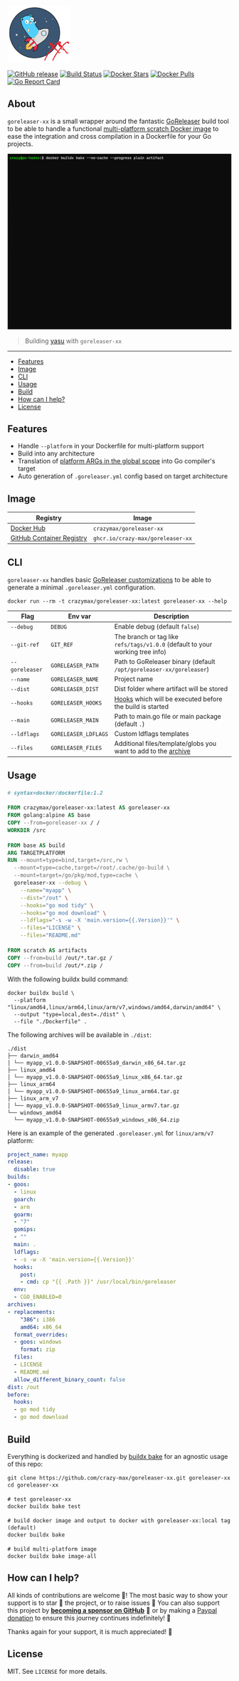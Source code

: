 [![goreleaser-xx](.github/goreleaser-xx.png)](https://github.com/crazy-max/goreleaser-xx)

[![GitHub release](https://img.shields.io/github/release/crazy-max/goreleaser-xx.svg?style=flat-square)](https://github.com/crazy-max/goreleaser-xx/releases/latest)
[![Build Status](https://img.shields.io/github/workflow/status/crazy-max/goreleaser-xx/build?label=build&logo=github&style=flat-square)](https://github.com/crazy-max/goreleaser-xx/actions?query=workflow%3Abuild)
[![Docker Stars](https://img.shields.io/docker/stars/crazymax/goreleaser-xx.svg?style=flat-square&logo=docker)](https://hub.docker.com/r/crazymax/goreleaser-xx/)
[![Docker Pulls](https://img.shields.io/docker/pulls/crazymax/goreleaser-xx.svg?style=flat-square&logo=docker)](https://hub.docker.com/r/crazymax/goreleaser-xx/)
[![Go Report Card](https://goreportcard.com/badge/github.com/crazy-max/goreleaser-xx)](https://goreportcard.com/report/github.com/crazy-max/goreleaser-xx)

## About

`goreleaser-xx` is a small wrapper around the fantastic [GoReleaser](https://github.com/goreleaser/goreleaser) build
tool to be able to handle a functional [multi-platform scratch Docker image](https://hub.docker.com/r/crazymax/goreleaser-xx/tags?page=1&ordering=last_updated)
to ease the integration and cross compilation in a Dockerfile for your Go projects.

![](.github/goreleaser-xx.gif)
> Building [yasu](https://github.com/crazy-max/yasu) with `goreleaser-xx`

___

* [Features](#features)
* [Image](#image)
* [CLI](#cli)
* [Usage](#usage)
* [Build](#build)
* [How can I help?](#how-can-i-help)
* [License](#license)

## Features

* Handle `--platform` in your Dockerfile for multi-platform support
* Build into any architecture
* Translation of [platform ARGs in the global scope](https://docs.docker.com/engine/reference/builder/#automatic-platform-args-in-the-global-scope) into Go compiler's target
* Auto generation of `.goreleaser.yml` config based on target architecture

## Image

| Registry                                                                                                  | Image                                |
|-----------------------------------------------------------------------------------------------------------|--------------------------------------|
| [Docker Hub](https://hub.docker.com/r/crazymax/goreleaser-xx/)                                            | `crazymax/goreleaser-xx`             |
| [GitHub Container Registry](https://github.com/users/crazy-max/packages/container/package/goreleaser-xx)  | `ghcr.io/crazy-max/goreleaser-xx`    |

## CLI

`goreleaser-xx` handles basic [GoReleaser customizations](https://goreleaser.com/customization/) to be able
to generate a minimal `.goreleaser.yml` configuration.

```shell
docker run --rm -t crazymax/goreleaser-xx:latest goreleaser-xx --help
```

| Flag              | Env var                   | Description   |
|-------------------|---------------------------|---------------|
| `--debug`         | `DEBUG`                   | Enable debug (default `false`) |
| `--git-ref`       | `GIT_REF`                 | The branch or tag like `refs/tags/v1.0.0` (default to your working tree info) |
| `--goreleaser`    | `GORELEASER_PATH`         | Path to GoReleaser binary (default `/opt/goreleaser-xx/goreleaser`) |
| `--name`          | `GORELEASER_NAME`         | Project name |
| `--dist`          | `GORELEASER_DIST`         | Dist folder where artifact will be stored |
| `--hooks`         | `GORELEASER_HOOKS`        | [Hooks](https://goreleaser.com/customization/hooks/) which will be executed before the build is started |
| `--main`          | `GORELEASER_MAIN`         | Path to main.go file or main package (default `.`) |
| `--ldflags`       | `GORELEASER_LDFLAGS`      | Custom ldflags templates |
| `--files`         | `GORELEASER_FILES`        | Additional files/template/globs you want to add to the [archive](https://goreleaser.com/customization/archive/) |

## Usage

```Dockerfile
# syntax=docker/dockerfile:1.2

FROM crazymax/goreleaser-xx:latest AS goreleaser-xx
FROM golang:alpine AS base
COPY --from=goreleaser-xx / /
WORKDIR /src

FROM base AS build
ARG TARGETPLATFORM
RUN --mount=type=bind,target=/src,rw \
  --mount=type=cache,target=/root/.cache/go-build \
  --mount=target=/go/pkg/mod,type=cache \
  goreleaser-xx --debug \
    --name="myapp" \
    --dist="/out" \
    --hooks="go mod tidy" \
    --hooks="go mod download" \
    --ldflags="-s -w -X 'main.version={{.Version}}'" \
    --files="LICENSE" \
    --files="README.md"

FROM scratch AS artifacts
COPY --from=build /out/*.tar.gz /
COPY --from=build /out/*.zip /
```

With the following buildx build command:

```shell
docker buildx build \
  --platform "linux/amd64,linux/arm64,linux/arm/v7,windows/amd64,darwin/amd64" \
  --output "type=local,dest=./dist" \
  --file "./Dockerfile" .
```

The following archives will be available in `./dist`:

```text
./dist
├── darwin_amd64
│ └── myapp_v1.0.0-SNAPSHOT-00655a9_darwin_x86_64.tar.gz
├── linux_amd64
│ └── myapp_v1.0.0-SNAPSHOT-00655a9_linux_x86_64.tar.gz
├── linux_arm64
│ └── myapp_v1.0.0-SNAPSHOT-00655a9_linux_arm64.tar.gz
├── linux_arm_v7
│ └── myapp_v1.0.0-SNAPSHOT-00655a9_linux_armv7.tar.gz
└── windows_amd64
  └── myapp_v1.0.0-SNAPSHOT-00655a9_windows_x86_64.zip
```

Here is an example of the generated `.goreleaser.yml` for `linux/arm/v7` platform:

```yaml
project_name: myapp
release:
  disable: true
builds:
- goos:
  - linux
  goarch:
  - arm
  goarm:
  - "7"
  gomips:
  - ""
  main: .
  ldflags:
  - -s -w -X 'main.version={{.Version}}'
  hooks:
    post:
    - cmd: cp "{{ .Path }}" /usr/local/bin/goreleaser
  env:
  - CGO_ENABLED=0
archives:
- replacements:
    "386": i386
    amd64: x86_64
  format_overrides:
  - goos: windows
    format: zip
  files:
  - LICENSE
  - README.md
  allow_different_binary_count: false
dist: /out
before:
  hooks:
  - go mod tidy
  - go mod download
```

## Build

Everything is dockerized and handled by [buildx bake](docker-bake.hcl) for an agnostic usage of this repo:

```shell
git clone https://github.com/crazy-max/goreleaser-xx.git goreleaser-xx
cd goreleaser-xx

# test goreleaser-xx
docker buildx bake test

# build docker image and output to docker with goreleaser-xx:local tag (default)
docker buildx bake

# build multi-platform image
docker buildx bake image-all
```

## How can I help?

All kinds of contributions are welcome :raised_hands:! The most basic way to show your support is to star :star2: the
project, or to raise issues :speech_balloon: You can also support this project by
[**becoming a sponsor on GitHub**](https://github.com/sponsors/crazy-max) :clap: or by making a
[Paypal donation](https://www.paypal.me/crazyws) to ensure this journey continues indefinitely! :rocket:

Thanks again for your support, it is much appreciated! :pray:

## License

MIT. See `LICENSE` for more details.
